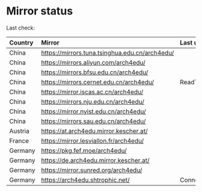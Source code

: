 <script src="./time.js"></script>
# Mirror status
Last check: <script type="text/javascript">localize(1759689050.8814046);</script>

|Country|Mirror|Last update|
|:------|:-----|:----------|
|China|https://mirrors.tuna.tsinghua.edu.cn/arch4edu/|<script type="text/javascript">localize(1759603028);</script>|
|China|https://mirrors.aliyun.com/arch4edu/|<script type="text/javascript">localize(1759603028);</script>|
|China|https://mirrors.bfsu.edu.cn/arch4edu/|<script type="text/javascript">localize(1759603028);</script>|
|China|https://mirrors.cernet.edu.cn/arch4edu/|ReadTimeout|
|China|https://mirror.iscas.ac.cn/arch4edu/|<script type="text/javascript">localize(1759603028);</script>|
|China|https://mirrors.nju.edu.cn/arch4edu/|<script type="text/javascript">localize(1759603028);</script>|
|China|https://mirror.nyist.edu.cn/arch4edu/|<script type="text/javascript">localize(1759603028);</script>|
|China|https://mirrors.sau.edu.cn/arch4edu/|<script type="text/javascript">localize(1756795646);</script>|
|Austria|https://at.arch4edu.mirror.kescher.at/|<script type="text/javascript">localize(1759603028);</script>|
|France|https://mirror.lesviallon.fr/arch4edu/|<script type="text/javascript">localize(1756709288);</script>|
|Germany|https://pkg.fef.moe/arch4edu/|<script type="text/javascript">localize(1759603028);</script>|
|Germany|https://de.arch4edu.mirror.kescher.at/|<script type="text/javascript">localize(1759603028);</script>|
|Germany|https://mirror.sunred.org/arch4edu/|<script type="text/javascript">localize(1759603028);</script>|
|Germany|https://arch4edu.shtrophic.net/|ConnectionError|

<script src="./tablefilter/tablefilter.js"></script>
<script src="./table.js"></script>